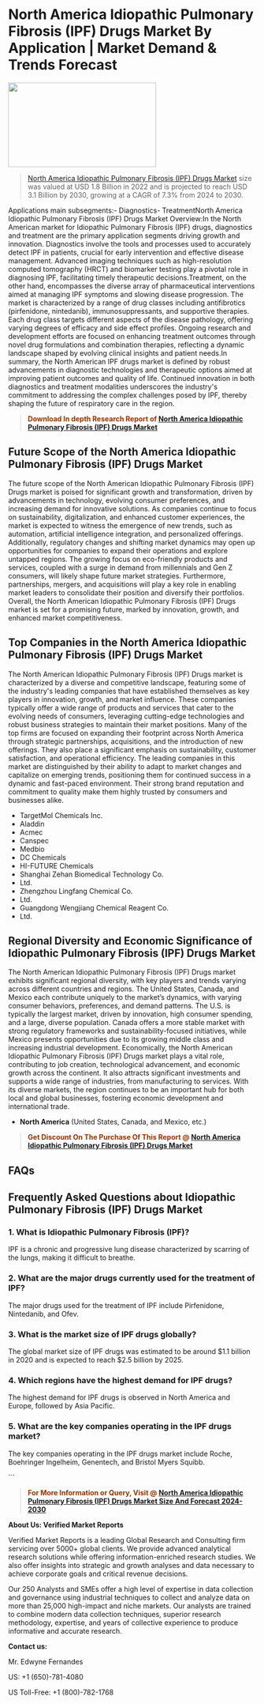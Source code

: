 <p><h1>North America Idiopathic Pulmonary Fibrosis (IPF) Drugs Market By Application | Market Demand & Trends Forecast</h1><p><img class="aligncenter size-medium wp-image-105565" src="https://ffe5etoiles.com/wp-content/uploads/2025/01/MST7-300x171.png" alt="" width="300" height="171" /></p><blockquote><p><a href="https://www.verifiedmarketreports.com/download-sample/?rid=490394&utm_source=Github-NA&utm_medium=377" target="_blank">North America Idiopathic Pulmonary Fibrosis (IPF) Drugs Market</a> size was valued at USD 1.8 Billion in 2022 and is projected to reach USD 3.1 Billion by 2030, growing at a CAGR of 7.3% from 2024 to 2030.</p></blockquote>Applications main subsegments:- Diagnostics- TreatmentNorth America Idiopathic Pulmonary Fibrosis (IPF) Drugs Market Overview:In the North American market for Idiopathic Pulmonary Fibrosis (IPF) drugs, diagnostics and treatment are the primary application segments driving growth and innovation. Diagnostics involve the tools and processes used to accurately detect IPF in patients, crucial for early intervention and effective disease management. Advanced imaging techniques such as high-resolution computed tomography (HRCT) and biomarker testing play a pivotal role in diagnosing IPF, facilitating timely therapeutic decisions.Treatment, on the other hand, encompasses the diverse array of pharmaceutical interventions aimed at managing IPF symptoms and slowing disease progression. The market is characterized by a range of drug classes including antifibrotics (pirfenidone, nintedanib), immunosuppressants, and supportive therapies. Each drug class targets different aspects of the disease pathology, offering varying degrees of efficacy and side effect profiles. Ongoing research and development efforts are focused on enhancing treatment outcomes through novel drug formulations and combination therapies, reflecting a dynamic landscape shaped by evolving clinical insights and patient needs.In summary, the North American IPF drugs market is defined by robust advancements in diagnostic technologies and therapeutic options aimed at improving patient outcomes and quality of life. Continued innovation in both diagnostics and treatment modalities underscores the industry's commitment to addressing the complex challenges posed by IPF, thereby shaping the future of respiratory care in the region.</p><blockquote><p><span style="color: #993300;"><strong>Download In depth Research Report of <a href="https://www.verifiedmarketreports.com/download-sample/?rid=490394&utm_source=Github-NA&utm_medium=377">North America Idiopathic Pulmonary Fibrosis (IPF) Drugs Market</a></strong></span></p></blockquote><h2>Future Scope of the North America Idiopathic Pulmonary Fibrosis (IPF) Drugs Market</h2><p>The future scope of the North American Idiopathic Pulmonary Fibrosis (IPF) Drugs market is poised for significant growth and transformation, driven by advancements in technology, evolving consumer preferences, and increasing demand for innovative solutions. As companies continue to focus on sustainability, digitalization, and enhanced customer experiences, the market is expected to witness the emergence of new trends, such as automation, artificial intelligence integration, and personalized offerings. Additionally, regulatory changes and shifting market dynamics may open up opportunities for companies to expand their operations and explore untapped regions. The growing focus on eco-friendly products and services, coupled with a surge in demand from millennials and Gen Z consumers, will likely shape future market strategies. Furthermore, partnerships, mergers, and acquisitions will play a key role in enabling market leaders to consolidate their position and diversify their portfolios. Overall, the North American Idiopathic Pulmonary Fibrosis (IPF) Drugs market is set for a promising future, marked by innovation, growth, and enhanced market competitiveness.</p><h2>Top Companies in the North America Idiopathic Pulmonary Fibrosis (IPF) Drugs Market</h2><p>The North American Idiopathic Pulmonary Fibrosis (IPF) Drugs market is characterized by a diverse and competitive landscape, featuring some of the industry's leading companies that have established themselves as key players in innovation, growth, and market influence. These companies typically offer a wide range of products and services that cater to the evolving needs of consumers, leveraging cutting-edge technologies and robust business strategies to maintain their market positions. Many of the top firms are focused on expanding their footprint across North America through strategic partnerships, acquisitions, and the introduction of new offerings. They also place a significant emphasis on sustainability, customer satisfaction, and operational efficiency. The leading companies in this market are distinguished by their ability to adapt to market changes and capitalize on emerging trends, positioning them for continued success in a dynamic and fast-paced environment. Their strong brand reputation and commitment to quality make them highly trusted by consumers and businesses alike.</p><p><ul><li>TargetMol Chemicals Inc. </li><li> Aladdin </li><li> Acmec </li><li> Canspec </li><li> Medbio </li><li> DC Chemicals </li><li> HI-FUTURE Chemicals </li><li> Shanghai Zehan Biomedical Technology Co. </li><li> Ltd. </li><li> Zhengzhou Lingfang Chemical Co. </li><li> Ltd. </li><li> Guangdong Wengjiang Chemical Reagent Co. </li><li> Ltd.</li></ul></p><h2>Regional Diversity and Economic Significance of Idiopathic Pulmonary Fibrosis (IPF) Drugs Market</h2><p>The North American Idiopathic Pulmonary Fibrosis (IPF) Drugs market exhibits significant regional diversity, with key players and trends varying across different countries and regions. The United States, Canada, and Mexico each contribute uniquely to the market’s dynamics, with varying consumer behaviors, preferences, and demand patterns. The U.S. is typically the largest market, driven by innovation, high consumer spending, and a large, diverse population. Canada offers a more stable market with strong regulatory frameworks and sustainability-focused initiatives, while Mexico presents opportunities due to its growing middle class and increasing industrial development. Economically, the North American Idiopathic Pulmonary Fibrosis (IPF) Drugs market plays a vital role, contributing to job creation, technological advancement, and economic growth across the continent. It also attracts significant investments and supports a wide range of industries, from manufacturing to services. With its diverse markets, the region continues to be an important hub for both local and global businesses, fostering economic development and international trade.</p><ul> <li><strong>North America</strong> (United States, Canada, and Mexico, etc.)</li></ul><blockquote><p><span style="color: #993300;"><strong>Get Discount On The Purchase Of This Report @ <a href="https://www.verifiedmarketreports.com/ask-for-discount/?rid=490394&utm_source=Github-NA&utm_medium=377">North America Idiopathic Pulmonary Fibrosis (IPF) Drugs Market</a></strong></span></p></blockquote><h2>FAQs</h2><p><h2>Frequently Asked Questions about Idiopathic Pulmonary Fibrosis (IPF) Drugs Market</h2><h3>1. What is Idiopathic Pulmonary Fibrosis (IPF)?</div><div></h3><p>IPF is a chronic and progressive lung disease characterized by scarring of the lungs, making it difficult to breathe.</p><h3>2. What are the major drugs currently used for the treatment of IPF?</div><div></h3><p>The major drugs used for the treatment of IPF include Pirfenidone, Nintedanib, and Ofev.</p><h3>3. What is the market size of IPF drugs globally?</div><div></h3><p>The global market size of IPF drugs was estimated to be around $1.1 billion in 2020 and is expected to reach $2.5 billion by 2025.</p><h3>4. Which regions have the highest demand for IPF drugs?</div><div></h3><p>The highest demand for IPF drugs is observed in North America and Europe, followed by Asia Pacific.</p><h3>5. What are the key companies operating in the IPF drugs market?</div><div></h3><p>The key companies operating in the IPF drugs market include Roche, Boehringer Ingelheim, Genentech, and Bristol Myers Squibb.</p></body></html>```</p><blockquote><p><span style="color: #993300;"><strong>For More Information or Query, Visit @ <a href="https://www.verifiedmarketreports.com/product/idiopathic-pulmonary-fibrosis-ipf-drugs-market/">North America Idiopathic Pulmonary Fibrosis (IPF) Drugs Market Size And Forecast 2024-2030</a></strong></span></p></blockquote><p><strong>About Us: Verified Market Reports</strong></p><p>Verified Market Reports is a leading Global Research and Consulting firm servicing over 5000+ global clients. We provide advanced analytical research solutions while offering information-enriched research studies. We also offer insights into strategic and growth analyses and data necessary to achieve corporate goals and critical revenue decisions.</p><p>Our 250 Analysts and SMEs offer a high level of expertise in data collection and governance using industrial techniques to collect and analyze data on more than 25,000 high-impact and niche markets. Our analysts are trained to combine modern data collection techniques, superior research methodology, expertise, and years of collective experience to produce informative and accurate research.</p><p><strong>Contact us:</strong></p><p>Mr. Edwyne Fernandes</p><p>US: +1 (650)-781-4080</p><p>US Toll-Free: +1 (800)-782-1768</p>
